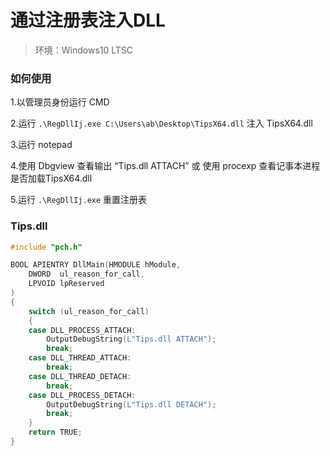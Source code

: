 # 通过注册表注入DLL

> 环境：Windows10 LTSC

### 如何使用

1.以管理员身份运行 CMD

2.运行 `.\RegDllIj.exe C:\Users\ab\Desktop\TipsX64.dll` 注入 TipsX64.dll

3.运行 notepad

4.使用 Dbgview 查看输出 “Tips.dll ATTACH” 或 使用 procexp 查看记事本进程是否加载TipsX64.dll

5.运行 `.\RegDllIj.exe` 重置注册表



### Tips.dll

```c++
#include "pch.h"

BOOL APIENTRY DllMain(HMODULE hModule,
	DWORD  ul_reason_for_call,
	LPVOID lpReserved
)
{
	switch (ul_reason_for_call)
	{
	case DLL_PROCESS_ATTACH:
		OutputDebugString(L"Tips.dll ATTACH");
		break;
	case DLL_THREAD_ATTACH:
		break;
	case DLL_THREAD_DETACH:
		break;
	case DLL_PROCESS_DETACH:
		OutputDebugString(L"Tips.dll DETACH");
		break;
	}
	return TRUE;
}
```

